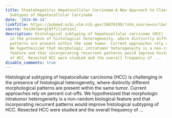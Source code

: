 ```yaml
---
title: Steatohepatitic Hepatocellular Carcinoma:A New Approach to Classifying Morphological
  Subtypes of Hepatocellular Carcinoma
date: '2024-06-14'
linkTitle: https://pubmed.ncbi.nlm.nih.gov/38876199/?utm_source=curl&utm_medium=rss&utm_campaign=pubmed-2&utm_content=1FakS-2QOkCT8HsMOQP1bCRQ4YzyumYOmxmF0moLsQ3dFB1E9V&fc=20220326224207&ff=20240615180904&v=2.18.0.post9+e462414
source: heidelberg[Affiliation]
description: Histological subtyping of hepatocellular carcinoma (HCC) is challenging
  in the presence of histological heterogeneity, where distinctly different morphological
  patterns are present within the same tumor. Current approaches rely on percent cut-offs.
  We hypothesized that morphologic intratumor heterogeneity is a non-random biological
  feature and that incorporating recurrent patterns would improve histological subtyping
  of HCC. Resected HCC were studied and the overall frequency of ...
disable_comments: true
---
```

Histological subtyping of hepatocellular carcinoma (HCC) is challenging in the presence of histological heterogeneity, where distinctly different morphological patterns are present within the same tumor. Current approaches rely on percent cut-offs. We hypothesized that morphologic intratumor heterogeneity is a non-random biological feature and that incorporating recurrent patterns would improve histological subtyping of HCC. Resected HCC were studied and the overall frequency of ...